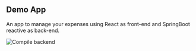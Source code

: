## Demo App

An app to manage your expenses using React as front-end and SpringBoot reactive as back-end. 

![Compile backend](https://github.com/nicolasard/demo-project/actions/workflows/build-app.yml/badge.svg?branch=master)
